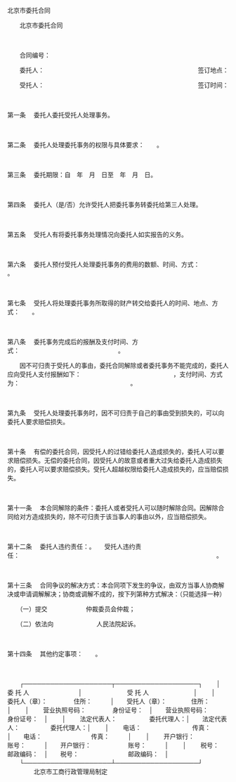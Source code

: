 



北京市委托合同



 


 
　　北京市委托合同
 
　　



　　合同编号：　　

　　委托人：　　　　　　　　　　　　　　　　　　　　　　　　　签订地点：　　

　　受托人：　　　　　　　　　　　　　　　　　　　　　　　　　签订时间：

　　

第一条
　委托人委托受托人处理事务。

　　

第二条
　委托人处理委托事务的权限与具体要求：　　。

　　

第三条
　委托期限：自　年　月　日至　年　月　日。

　　

第四条
　委托人（是/否）允许受托人把委托事务转委托给第三人处理。

　　

第五条
　受托人有将委托事务处理情况向委托人如实报告的义务。

　　

第六条
　委托人预付受托人处理委托事务的费用的数额、时间、方式：　　　　　　　　 。

　　

第七条
　受托人将处理委托事务所取得的财产转交给委托人的时间、地点、方式：　　。

　　

第八条
　委托事务完成后的报酬及支付时间、方式：　　　　　　　　　　　　　　　　。　　

　　因不可归责于受托人的事由，委托合同解除或者委托事务不能完成的，委托人应向受托人支付报酬如下：　　　　　　　　　　　　　　　，支付时间、方式为：　　　　　　　　　　　　　　　　　　。

　　

第九条
　受托人处理委托事务时，因不可归责于自己的事由受到损失的，可以向委托人要求赔偿损失。

　　

第十条
　有偿的委托合同，因受托人的过错给委托人造成损失的，委托人可以要求赔偿损失。无偿的委托合同，因受托人的故意或者重大过失给委托人造成损失的，委托人可以要求赔偿损失。受托人超越权限给委托人造成损失的，应当赔偿损失。

　　

第十一条
　本合同解除的条件：委托人或者受托人可以随时解除合同。因解除合同给对方造成损失的，除不可归责于该当事人的事由以外，应当赔偿损失。

　　

第十二条
　委托人违约责任：。　　受托人违约责任：　　　　　　　　　　　　　　　　　　　　　　　　　　　　　　　　。

　　

第十三条
　合同争议的解决方式：本合同项下发生的争议，由双方当事人协商解决或申请调解解决；协商或调解不成的，按下列第种方式解决：（只能选择一种）　　

　　（一）提交　　　　　　 仲裁委员会仲裁；　　

　　（二）依法向　　　　　　　人民法院起诉。

　　

第十四条
　其他约定事项：　　。

　　


　　┌────────────────────┬───────────────────┐
　　│　　　　　　　　委 托 人　　　　　　　　│　　　　　　　 受 托 人　　　　　　　 │
　　│　　 委托人（章）：　　　　 住所：　　　│　　受托人（章）：　　　　住所：　　　│
　　│　　 营业执照号码：　　　　 身份证号：　│　　营业执照号码：　　　　身份证号：　│
　　│　　 法定代表人：　　　　　 委托代理人：│　　法定代表人：　　　　　委托代理人：│
　　│　　 电话：　　　　　　　　 传真：　　　│　　电话：　　　　　　　　传真：　　　│
　　│　　 开户银行：　　　　　　 账号：　　　│　　开户银行：　　　　　　账号：　　　│
　　│　　 税号：　　　　　　　　 邮政编码：　│　　税号：　　　　　　　　邮政编码：　│
　　└────────────────────┴───────────────────┘
　　
　　北京市工商行政管理局制定